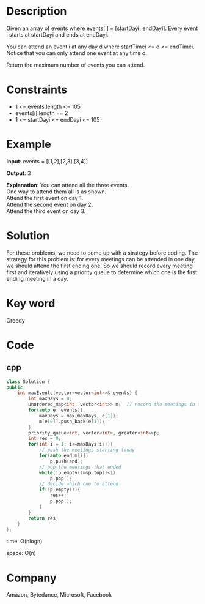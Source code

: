# Description
Given an array of events where events[i] = [startDayi, endDayi]. Every event i starts at startDayi and ends at endDayi.

You can attend an event i at any day d where startTimei <= d <= endTimei. Notice that you can only attend one event at any time d.

Return the maximum number of events you can attend.

# Constraints
* 1 <= events.length <= 105
* events[i].length == 2
* 1 <= startDayi <= endDayi <= 105


# Example
**Input**: events = [[1,2],[2,3],[3,4]]


**Output**: 3

**Explanation**: You can attend all the three events.  
One way to attend them all is as shown.  
Attend the first event on day 1.  
Attend the second event on day 2.  
Attend the third event on day 3.  


# Solution
For these problems, we need to come up with a strategy before coding. The strategy for this problem is: for every meetings can be attended in one day, we should attend the first ending one. So we should record every meeting first and iteratively using a priority queue to determine which one is the first ending meeting in a day.

# Key word
Greedy

# Code

## cpp
```cpp
class Solution {
public:
    int maxEvents(vector<vector<int>>& events) {
        int maxDays = 0;
        unordered_map<int, vector<int>> m;  // record the meetings in the map
        for(auto e: events){
            maxDays = max(maxDays, e[1]);
            m[e[0]].push_back(e[1]);
        }
        priority_queue<int, vector<int>, greater<int>>p;
        int res = 0;
        for(int i = 1; i<=maxDays;i++){
            // push the meetings starting today
            for(auto end:m[i])
                p.push(end);
            // pop the meetings that ended 
            while(!p.empty()&&p.top()<i)
                p.pop();
            // decide which one to attend
            if(!p.empty()){
                res++;
                p.pop();
            }
        }
        return res;
    }   
};

```
time: O(nlogn)


space: O(n)

# Company
Amazon, Bytedance, Microsoft, Facebook